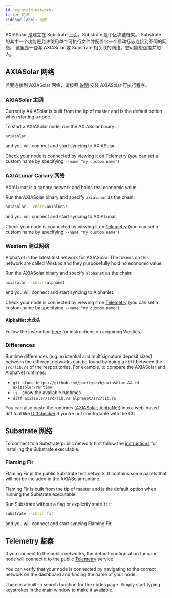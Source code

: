```yaml
---
id: maintain-networks
title: 网络
sidebar_label: 网络
---
```


AXIASolar 是建立在 Substrate 上面，Substrate 是个区块链框架。 Substrate 的其中一个功能是允许使用单个可执行文件并配置它一个启动标志连接到不同的网络。 这里是一些与 AXIASolar 或 Substrate 相关联的网络。您可能想连接并加入。

## AXIASolar 网络

若要连接到 AXIASolar 网络，请按照 [说明](maintain-sync) 安装 AXIASolar 可执行程序。

### AXIASolar 主网

Currently AXIASolar is built from the tip of master and is the default option when starting a node.

To start a AXIASolar node, run the AXIASolar binary:

```bash
axiasolar
```

and you will connect and start syncing to AXIASolar.

Check your node is connected by viewing it on [Telemetry](https://telemetry.axiasolar.io/#/AXIASolar%20CC3) (you can set a custom name by specifying `--name "my custom name"`)

### AXIALunar Canary 网络

AXIALunar is a canary network and holds real economic value.

Run the AXIASolar binary and specify `axialunar` as the chain:

```bash
axiasolar --chain=axialunar
```

and you will connect and start syncing to AXIALunar.

Check your node is connected by viewing it on [Telemetry](https://telemetry.axiasolar.io/#/AXIALunar%20CC3) (you can set a custom name by specifying `--name "my custom name"`)

### Western 测试网络

AlphaNet is the latest test network for AXIASolar. The tokens on this network are called _Westies_ and they purposefully hold no economic value.

Run the AXIASolar binary and specify `alphanet` as the chain:

```bash
axiasolar --chain=alphanet
```

and you will connect and start syncing to AlphaNet.

Check your node is connected by viewing it on [Telemetry](https://telemetry.axiasolar.io/#list/AlphaNet) (you can set a custom name by specifying `--name "my custom name"`)

#### AlphaNet 水龙头

Follow the instruction [here](learn-DOT#getting-westies) for instructions on acquiring Westies.

### Differences

Runtime differences (e.g. existential and multisignature deposit sizes) between the different networks can be found by doing a `diff` between the `src/lib.rs` of the respositories. For example, to compare the AXIASolar and AlphaNet runtimes:

- `git clone https://github.com/paritytech/axiasolar && cd axiasolar/runtime`
- `ls` - show the available runtimes
- `diff axiasolar/src/lib.rs alphanet/src/lib.rs`

You can also paste the runtimes ([AXIASolar](https://github.com/paritytech/axiasolar/blob/master/runtime/axiasolar/src/lib.rs), [AlphaNet](https://github.com/paritytech/axiasolar/blob/master/runtime/alphanet/src/lib.rs)) into a web-based diff tool like [Diffchecker](https://www.diffchecker.com/) if you're not comfortable with the CLI.

## Substrate 网络

To connect to a Substrate public network first follow the [instructions](https://substrate.dev/docs/en/knowledgebase/getting-started) for installing the Substrate executable.

### Flaming Fir

Flaming Fir is the public Substrate test network. It contains some pallets that will not be included in the AXIASolar runtime.

Flaming Fir is built from the tip of master and is the default option when running the Substrate executable.

Run Substrate without a flag or explicitly state `fir`:

```bash
substrate --chain fir
```

and you will connect and start syncing Flaming Fir.

## Telemetry 监察

If you connect to the public networks, the default configuration for your node will connect it to the public [Telemetry](https://telemetry.axiasolar.io/) service.

You can verify that your node is connected by navigating to the correct network on the dashboard and finding the name of your node.

There is a built-in search function for the nodes page. Simply start typing keystrokes in the main window to make it available.

